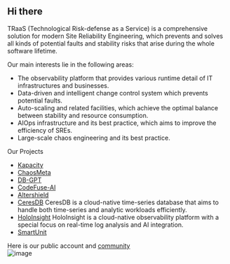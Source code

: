 ## Hi there

TRaaS (Technological Risk-defense as a Service) is a comprehensive solution for modern Site Reliability Engineering, which prevents and solves all kinds of potential faults and stability risks that arise during the whole software lifetime.

Our main interests lie in the following areas:
* The observability platform that provides various runtime detail of IT infrastructures and businesses.
* Data-driven and intelligent change control system which prevents potential faults.
* Auto-scaling and related facilities, which achieve the optimal balance between stability and resource consumption.
* AIOps infrastructure and its best practice, which aims to improve the efficiency of SREs.
* Large-scale chaos engineering and its best practice.

Our Projects
* [Kapacity](https://github.com/traas-stack/kapacity)
* [ChaosMeta](https://github.com/traas-stack/chaosmeta)
* [DB-GPT](https://github.com/eosphoros-ai/DB-GPT)
* [CodeFuse-AI](https://github.com/codefuse-ai)
* [Altershield](https://github.com/traas-stack/altershield)
* [CeresDB](https://github.com/CeresDB/ceresdb) CeresDB is a cloud-native time-series database that aims to handle both time-series and analytic workloads efficiently.
* [HoloInsight](https://github.com/traas-stack/holoinsight) HoloInsight is a cloud-native observability platform with a special focus on real-time log analysis and AI integration.
* [SmartUnit](https://github.com/traas-stack/auto-unit-test-case-generator)

Here is our public account and [community](https://github.com/traas-stack/community)  
![image](https://github.com/traas-stack/.github/assets/1535119/290a18e1-3040-4cfc-bc2d-233bda9ab703)

